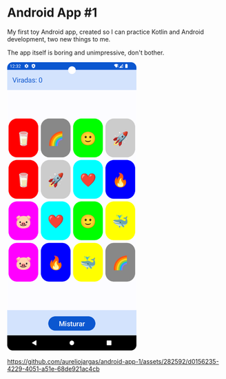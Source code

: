 # Android App #1

My first toy Android app, created so I can practice Kotlin and Android development, two new things to me.

The app itself is boring and unimpressive, don't bother.

<img width="300" src="screenshots/Screenshot_20231026_003316.png">

https://github.com/aureliojargas/android-app-1/assets/282592/d0156235-4229-4051-a51e-68de921ac4cb

